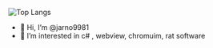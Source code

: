 ![Top Langs](https://jarno-info.vercel.app/resume)

- 👋 Hi, I’m @jarno9981
- 👀 I’m interested in c# , webview, chromuim, rat software

<!---
jarno9981/jarno9981 is a ✨ special ✨ repository because its `README.md` (this file) appears on your GitHub profile.
You can click the Preview link to take a look at your changes.
--->
